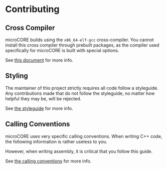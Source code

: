 # Contributing

## Cross Compiler

microCORE builds using the `x86_64-elf-gcc` cross-compiler. You cannot install this cross compiler through prebuilt packages, as the compiler used specifically for microCORE is built with special options.

See [this document](docs/CROSS-COMPILER.md) for more info.

## Styling

The maintainer of this project strictly requires all code follow a styleguide. Any contributions made that do not follow the styleguide, no matter how helpful they may be, will be rejected.

See [the styleguide](docs/STYLEGUIDE.md) for more info.

## Calling Conventions

microCORE uses very specific calling conventions. When writing C++ code, the following information is rather useless to you.

However, when writing assembly, it is critical that you follow this guide.

See [the calling conventions](docs/CALLING-CONVENTIONS.md) for more info.